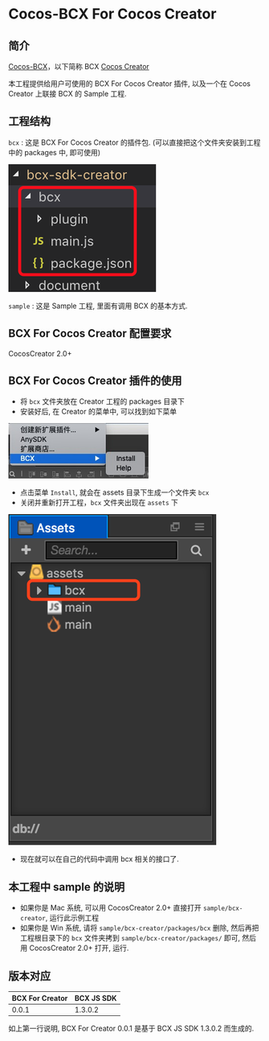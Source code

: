 # Cocos-BCX For Cocos Creator

## 简介

[Cocos-BCX](https://www.cocosbcx.io/)，以下简称 BCX
[Cocos Creator](https://cocos2d-x.org/creator)

本工程提供给用户可使用的 BCX For Cocos Creator 插件, 以及一个在 Cocos Creator 上联接 BCX 的 Sample 工程.

## 工程结构

`bcx` : 这是 BCX For Cocos Creator 的插件包.  (可以直接把这个文件夹安装到工程中的 packages 中, 即可使用)

![](./document/imgs/bcx_package.png)


`sample` : 这是 Sample 工程, 里面有调用 BCX 的基本方式.

## BCX For Cocos Creator 配置要求

CocosCreator 2.0+

## BCX For Cocos Creator 插件的使用

* 将 `bcx` 文件夹放在 Creator 工程的 packages 目录下
* 安装好后, 在 Creator 的菜单中, 可以找到如下菜单

![](./document/imgs/bcx_menu.png)

* 点击菜单 `Install`, 就会在 assets 目录下生成一个文件夹 `bcx`
* 关闭并重新打开工程，`bcx` 文件夹出现在 `assets` 下

![x](./document/imgs/bcx_assets.png)

* 现在就可以在自己的代码中调用 bcx 相关的接口了.

## 本工程中 sample 的说明

* 如果你是 Mac 系统, 可以用 CocosCreator 2.0+ 直接打开 `sample/bcx-creator`, 运行此示例工程
* 如果你是 Win 系统, 请将 `sample/bcx-creator/packages/bcx` 删除, 然后再把工程根目录下的 `bcx` 文件夹拷到 `sample/bcx-creator/packages/` 即可, 然后用 CocosCreator 2.0+ 打开,  运行.

## 版本对应

| BCX For Creator | BCX JS SDK |
| --------------- | ---------- |
| 0.0.1           | 1.3.0.2    |

如上第一行说明, BCX For Creator 0.0.1 是基于 BCX JS SDK 1.3.0.2 而生成的.
